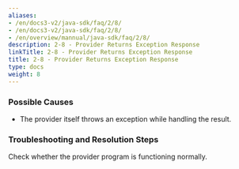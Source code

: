 ```yaml
---
aliases:
- /en/docs3-v2/java-sdk/faq/2/8/
- /en/docs3-v2/java-sdk/faq/2/8/
- /en/overview/mannual/java-sdk/faq/2/8/
description: 2-8 - Provider Returns Exception Response
linkTitle: 2-8 - Provider Returns Exception Response
title: 2-8 - Provider Returns Exception Response
type: docs
weight: 8
---
```







### Possible Causes

* The provider itself throws an exception while handling the result.

### Troubleshooting and Resolution Steps

Check whether the provider program is functioning normally.

